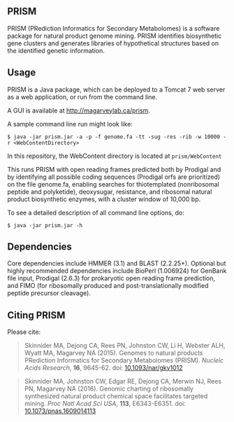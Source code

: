 ## PRISM  

PRISM (PRediction Informatics for Secondary Metabolomes) is a software package for natural product genome mining. PRISM identifies biosynthetic gene clusters and generates libraries of hypothetical structures based on the identified genetic information. 

## Usage

PRISM is a Java package, which can be deployed to a Tomcat 7 web server as a web application, or run from the command line. 

A GUI is available at http://magarveylab.ca/prism. 

A sample command line run might look like: 

```
$ java -jar prism.jar -a -p -f genome.fa -tt -sug -res -rib -w 10000 -r <WebContentDirectory>
```

In this repository, the WebContent directory is located at `prism/WebContent`


This runs PRISM with open reading frames predicted both by Prodigal and by identifying all possible coding sequences (Prodigal orfs are prioritized) on the file genome.fa, enabling searches for thiotemplated (nonribosomal peptide and polyketide), deoxysugar, resistance, and ribosomal natural product biosynthetic enzymes, with a cluster window of 10,000 bp. 

To see a detailed description of all command line options, do:

```
$ java -jar prism.jar -h 
``` 

## Dependencies

Core dependencies include HMMER (3.1) and BLAST (2.2.25+). Optional but highly recommended dependencies include BioPerl (1.006924) for GenBank file input, Prodigal (2.6.3) for prokaryotic open reading frame prediction, and FIMO (for ribosomally produced and post-translationally modified peptide precursor cleavage). 

## Citing PRISM

Please cite: 

> Skinnider MA, Dejong CA, Rees PN, Johnston CW, Li H, Webster ALH, Wyatt MA, Magarvey NA (2015). Genomes to natural products PRediction Informatics for Secondary Metabolomes (PRISM). _Nucleic Acids Research_, **16**, 9645-62. doi: [10.1093/nar/gkv1012](http://dx.doi.org/10.1093/nar/gkv1012)

> Skinnider MA, Johnston CW, Edgar RE, Dejong CA, Merwin NJ, Rees PN, Magarvey NA (2016). Genomic charting of ribosomally synthesized natural product chemical space facilitates targeted mining. _Proc Natl Acad Sci USA_, **113**, E6343-E6351. doi: [10.1073/pnas.1609014113](http://dx.doi.org/10.1073/pnas.1609014113)



